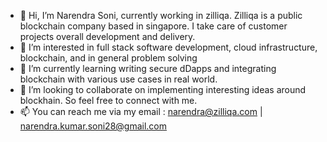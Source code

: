 - 👋 Hi, I’m Narendra Soni, currently working in zilliqa. Zilliqa is a public blockchain company based in singapore. I take care of customer projects overall development and delivery.
- 👀 I’m interested in full stack software development, cloud infrastructure, blockchain, and in general problem solving
- 🌱 I’m currently learning writing secure dDapps and integrating blockchain with various use cases in real world.
- 💞️ I’m looking to collaborate on implementing interesting ideas around blockhain. So feel free to connect with me.
- 📫 You can reach me via my email : narendra@zilliqa.com | narendra.kumar.soni28@gmail.com

<!---
narendra-zil/narendra-zil is a ✨ special ✨ repository because its `README.md` (this file) appears on your GitHub profile.
You can click the Preview link to take a look at your changes.
--->
